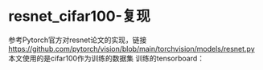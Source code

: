 # resnet_cifar100-复现
参考Pytorch官方对resnet论文的实现，链接 https://github.com/pytorch/vision/blob/main/torchvision/models/resnet.py  
本文使用的是cifar100作为训练的数据集
训练的tensorboard：
